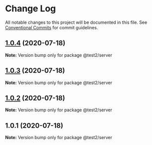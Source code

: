 # Change Log

All notable changes to this project will be documented in this file.
See [Conventional Commits](https://conventionalcommits.org) for commit guidelines.

## [1.0.4](https://github.com/soubhratra/test2/compare/v1.0.3...v1.0.4) (2020-07-18)

**Note:** Version bump only for package @test2/server





## [1.0.3](https://github.com/soubhratra/test2/compare/v1.0.2...v1.0.3) (2020-07-18)

**Note:** Version bump only for package @test2/server





## [1.0.2](https://github.com/soubhratra/test2/compare/v1.0.1...v1.0.2) (2020-07-18)

**Note:** Version bump only for package @test2/server





## 1.0.1 (2020-07-18)

**Note:** Version bump only for package @test2/server
